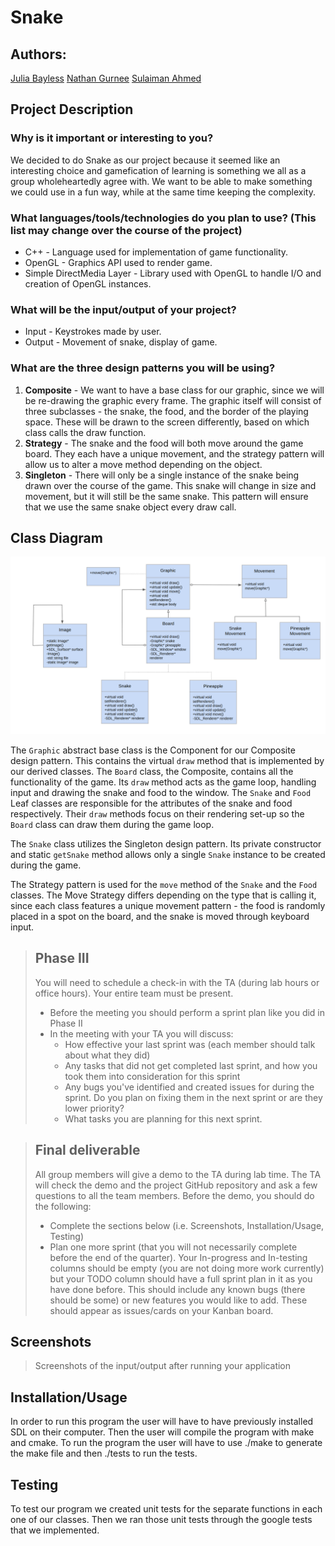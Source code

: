 # Snake
 ## Authors:
 [Julia Bayless](https://github.com/jbayl006)
 [Nathan Gurnee](https://github.com/nathangurnee)
 [Sulaiman Ahmed](https://github.com/sulaiman-ahmed)
 
## Project Description
### Why is it important or interesting to you?
  We decided to do Snake as our project because it seemed like an interesting choice and gamefication of learning is something we all as a group wholeheartedly agree with. We want to be able to make something we could use in a fun way,  while at the same time keeping the complexity.
 ### What languages/tools/technologies do you plan to use? (This list may change over the course of the project)
 * C++ - Language used for implementation of game functionality.
 * OpenGL - Graphics API used to render game.
 * Simple DirectMedia Layer - Library used with OpenGL to handle I/O and creation of OpenGL instances.
 ### What will be the input/output of your project?
 * Input - Keystrokes made by user.
 * Output - Movement of snake, display of game.
 ### What are the three design patterns you will be using?
 1. **Composite** - We want to have a base class for our graphic, since we will be re-drawing the graphic every frame. The graphic itself will consist of three subclasses - the snake, the food, and the border of the playing space. These will be drawn to the screen differently, based on which class calls the draw function.
 2. **Strategy** - The snake and the food will both move around the game board. They each have a unique movement, and the strategy pattern will allow us to alter a move method depending on the object.
 3. **Singleton** - There will only be a single instance of the snake being drawn over the course of the game. This snake will change in size and movement, but it will still be the same snake. This pattern will ensure that we use the same snake object every draw call.

## Class Diagram
 ![Class Diagram](class-diagram.png)
 
The `Graphic` abstract base class is the Component for our Composite design pattern. This contains the virtual `draw` method that is implemented by our derived classes. The `Board` class, the Composite, contains all the functionality of the game. Its `draw` method acts as the game loop, handling input and drawing the snake and food to the window. The `Snake` and `Food` Leaf classes are responsible for the attributes of the snake and food respectively. Their `draw` methods focus on their rendering set-up so the `Board` class can draw them during the game loop.

The `Snake` class utilizes the Singleton design pattern. Its private constructor and static `getSnake` method allows only a single `Snake` instance to be created during the game.

The Strategy pattern is used for the `move` method of the `Snake` and the `Food` classes. The Move Strategy differs depending on the type that is calling it, since each class features a unique movement pattern - the food is randomly placed in a spot on the board, and the snake is moved through keyboard input.  
 
 > ## Phase III
 > You will need to schedule a check-in with the TA (during lab hours or office hours). Your entire team must be present. 
 > * Before the meeting you should perform a sprint plan like you did in Phase II
 > * In the meeting with your TA you will discuss: 
 >   - How effective your last sprint was (each member should talk about what they did)
 >   - Any tasks that did not get completed last sprint, and how you took them into consideration for this sprint
 >   - Any bugs you've identified and created issues for during the sprint. Do you plan on fixing them in the next sprint or are they lower priority?
 >   - What tasks you are planning for this next sprint.

 > ## Final deliverable
 > All group members will give a demo to the TA during lab time. The TA will check the demo and the project GitHub repository and ask a few questions to all the team members. 
 > Before the demo, you should do the following:
 > * Complete the sections below (i.e. Screenshots, Installation/Usage, Testing)
 > * Plan one more sprint (that you will not necessarily complete before the end of the quarter). Your In-progress and In-testing columns should be empty (you are not doing more work currently) but your TODO column should have a full sprint plan in it as you have done before. This should include any known bugs (there should be some) or new features you would like to add. These should appear as issues/cards on your Kanban board. 
 ## Screenshots
 > Screenshots of the input/output after running your application
 ## Installation/Usage
 In order to run this program the user will have to have previously installed SDL on their computer. Then the user will compile the program with make and cmake. To run the program the user will have to use ./make to generate the make file and then ./tests to run the tests.
 ## Testing
 To test our program we created unit tests for the separate functions in each one of our classes. Then we ran those unit tests through the google tests that we implemented.
 
